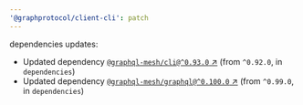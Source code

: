 ```yaml
---
'@graphprotocol/client-cli': patch
---
```

dependencies updates:
  - Updated dependency [`@graphql-mesh/cli@^0.93.0` ↗︎](https://www.npmjs.com/package/@graphql-mesh/cli/v/0.93.0) (from `^0.92.0`, in `dependencies`)
  - Updated dependency [`@graphql-mesh/graphql@^0.100.0` ↗︎](https://www.npmjs.com/package/@graphql-mesh/graphql/v/0.100.0) (from `^0.99.0`, in `dependencies`)
